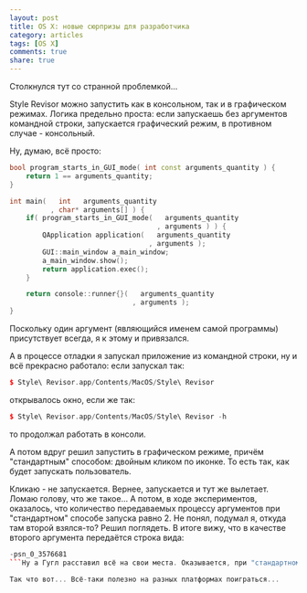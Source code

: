 ```yaml
---
layout: post
title: OS X: новые сюрпризы для разработчика
category: articles
tags: [OS X]
comments: true
share: true
---
```

Столкнулся тут со странной проблемкой...

Style Revisor можно запустить как в консольном, так и в графическом режимах. Логика предельно проста: если запускаешь без аргументов командной строки, запускается графический режим, в противном случае - консольный.

Ну, думаю, всё просто:
```cpp
bool program_starts_in_GUI_mode( int const arguments_quantity ) {
    return 1 == arguments_quantity;
}

int main(   int   arguments_quantity
          , char* arguments[] ) {
    if( program_starts_in_GUI_mode(   arguments_quantity
                                    , arguments ) ) {
        QApplication application(   arguments_quantity
                                  , arguments );
        GUI::main_window a_main_window;
        a_main_window.show();
        return application.exec();
    }

    return console::runner{}(   arguments_quantity
                              , arguments );
}
```
Поскольку один аргумент (являющийся именем самой программы) присутствует всегда, я к этому и привязался.

А в процессе отладки я запускал приложение из командной строки, ну и всё прекрасно работало: если запускал так:
```cpp
$ Style\ Revisor.app/Contents/MacOS/Style\ Revisor
```
открывалось окно, если же так:
```cpp
$ Style\ Revisor.app/Contents/MacOS/Style\ Revisor -h
```
то продолжал работать в консоли.

А потом вдруг решил запустить в графическом режиме, причём "стандартным" способом: двойным кликом по иконке. То есть так, как будет запускать пользователь.

Кликаю - не запускается. Вернее, запускается и тут же вылетает. Ломаю голову, что же такое... А потом, в ходе экспериментов, оказалось, что количество передаваемых процессу аргументов при "стандартном" способе запуска равно 2. Не понял, подумал я, откуда там второй взялся-то? Решил поглядеть. В итоге вижу, что в качестве второго аргумента передаётся строка вида:
```cpp
-psn_0_3576681
```Ну а Гугл расставил всё на свои места. Оказывается, при "стандартном" запуске процессу передаётся (вторым обязательным аргументом) Process Serial Number (как я понял, аналог PID).

Так что вот... Всё-таки полезно на разных платформах поиграться...
